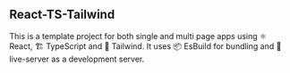 ## React-TS-Tailwind

This is a template project for both single and multi page apps using ⚛ React, 🏗 TypeScript and 💨 Tailwind. It uses 📦 EsBuild for bundling and 📡 live-server as a development server.
